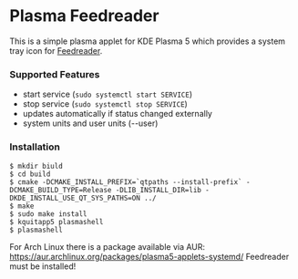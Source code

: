 # Plasma Feedreader

This is a simple plasma applet for KDE Plasma 5 which provides a system tray icon for [Feedreader](https://jangernert.github.io/FeedReader/).


### Supported Features
* start service (`sudo systemctl start SERVICE`)
* stop service (`sudo systemctl stop SERVICE`)
* updates automatically if status changed externally
* system units and user units (--user)

### Installation
```
$ mkdir biuld
$ cd build
$ cmake -DCMAKE_INSTALL_PREFIX=`qtpaths --install-prefix` -DCMAKE_BUILD_TYPE=Release -DLIB_INSTALL_DIR=lib -DKDE_INSTALL_USE_QT_SYS_PATHS=ON ../
$ make
$ sudo make install
$ kquitapp5 plasmashell
$ plasmashell
```

For Arch Linux there is a package available via AUR: https://aur.archlinux.org/packages/plasma5-applets-systemd/
Feedreader must be installed!
